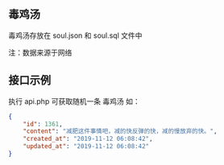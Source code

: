 ## 毒鸡汤

毒鸡汤存放在 soul.json 和 soul.sql 文件中

注：数据来源于网络


## 接口示例

执行 api.php 可获取随机一条 毒鸡汤 如：

```json
{
    "id": 1361,
    "content": "减肥这件事情吧，减的快反弹的快，减的慢放弃的快。",
    "created_at": "2019-11-12 06:08:42",
    "updated_at": "2019-11-12 06:08:42"
}
```

